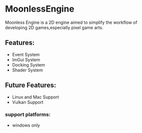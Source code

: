 # MoonlessEngine

Moonless Engine is a 2D engine aimed to simplify the workflow of developing 2D games,especially pixel game arts.

## Features:
- Event System
- ImGui System
- Docking System
- Shader System

## Future Features:
- Linux and Mac Support
- Vulkan Support

### support platforms:
- windows only